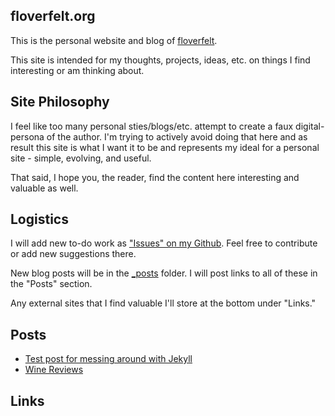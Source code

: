 ## floverfelt.org

This is the personal website and blog of [floverfelt](https://floverfelt.org).

This site is intended for my thoughts, projects, ideas, etc. on things I find interesting or am thinking about.

## Site Philosophy

I feel like too many personal sties/blogs/etc. attempt to create a faux digital-persona of the author. I'm trying to actively avoid doing that here and as result this site is what I want it to be and represents my ideal for a personal site - simple, evolving, and useful.

That said, I hope you, the reader, find the content here interesting and valuable as well.

## Logistics

I will add new to-do work as ["Issues" on my Github](https://github.com/floverfelt/floverfelt.github.io/issues). Feel free to contribute or add new suggestions there.

New blog posts will be in the [\_posts](https://github.com/floverfelt/floverfelt.github.io/tree/master/_posts) folder. I will post links to all of these in the "Posts" section.

Any external sites that I find valuable I'll store at the bottom under "Links."

## Posts

* [Test post for messing around with Jekyll](https://floverfelt.org/posts/test-post-please-ignore)
* [Wine Reviews](https://floverfelt.org/posts/wine-reviews)

## Links
